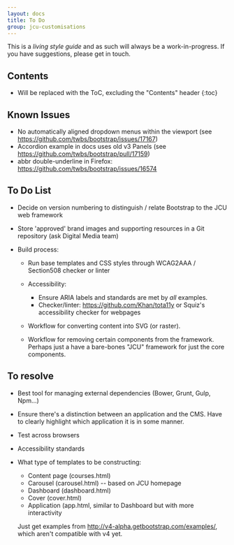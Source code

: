 ```yaml
---
layout: docs
title: To Do
group: jcu-customisations
---
```


This is a *living style guide* and as such will always be a work-in-progress.
If you have suggestions, please get in touch.

## Contents

* Will be replaced with the ToC, excluding the "Contents" header
{:toc}


## Known Issues

* No automatically aligned dropdown menus within the viewport (see
  https://github.com/twbs/bootstrap/issues/17167)
* Accordion example in docs uses old v3 Panels (see
  https://github.com/twbs/bootstrap/pull/17159)
* abbr double-underline in Firefox: https://github.com/twbs/bootstrap/issues/16574

## To Do List

* Decide on version numbering to distinguish / relate Bootstrap to the JCU web
  framework

* Store 'approved' brand images and supporting resources in a Git repository
  (ask Digital Media team)

* Build process:

  * Run base templates and CSS styles through WCAG2AAA / Section508 checker or
    linter

  * Accessibility:

    * Ensure ARIA labels and standards are met by *all* examples.
    * Checker/linter: https://github.com/Khan/tota11y or Squiz's accessibility checker for webpages

  * Workflow for converting content into SVG (or raster).

  * Workflow for removing certain components from the framework.  Perhaps just a
    have a bare-bones "JCU" framework for just the core components.

## To resolve

* Best tool for managing external dependencies (Bower, Grunt, Gulp, Npm...)
* Ensure there's a distinction between an application and the CMS.  Have to
  clearly highlight which application it is in some manner.

* Test across browsers
* Accessibility standards
* What type of templates to be constructing:

  * Content page (courses.html)
  * Carousel (carousel.html) -- based on JCU homepage
  * Dashboard (dashboard.html)
  * Cover (cover.html)
  * Application (app.html, similar to Dashboard but with more interactivity

  Just get examples from http://v4-alpha.getbootstrap.com/examples/, which
  aren't compatible with v4 yet.

